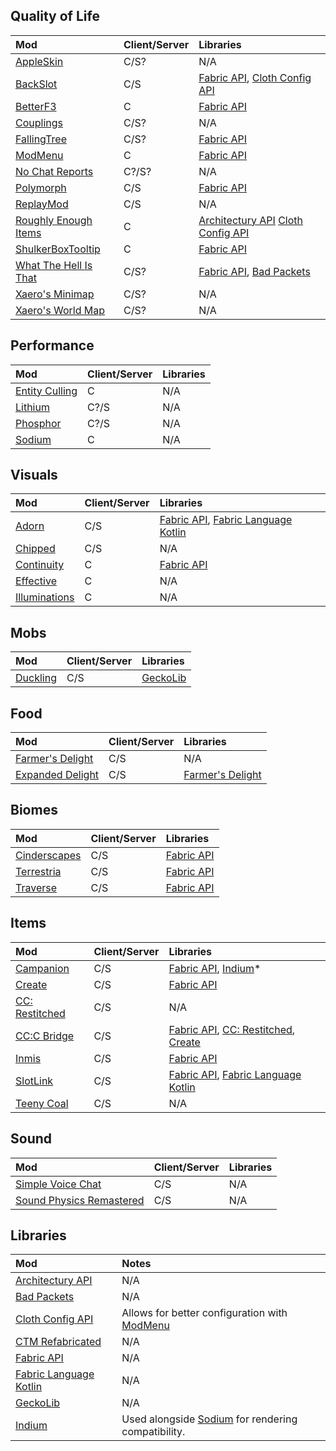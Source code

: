 ## Quality of Life

| Mod                     | Client/Server | Libraries                             |
| :---------------------- | :------------ | :------------------------------------ |
| [AppleSkin]             | C/S?          | N/A                                   |
| [BackSlot]              | C/S           | [Fabric API], [Cloth Config API]      |
| [BetterF3]              | C             | [Fabric API]                          |
| [Couplings]             | C/S?          | N/A                                   |
| [FallingTree]           | C/S?          | [Fabric API]                          |
| [ModMenu]               | C             | [Fabric API]                          |
| [No Chat Reports]       | C?/S?         | N/A                                   |
| [Polymorph]             | C/S           | [Fabric API]                          |
| [ReplayMod]             | C/S           | N/A                                   |
| [Roughly Enough Items]  | C             | [Architectury API] [Cloth Config API] |
| [ShulkerBoxTooltip]     | C             | [Fabric API]                          |
| [What The Hell Is That] | C/S?          | [Fabric API], [Bad Packets]           |
| [Xaero's Minimap]       | C/S?          | N/A                                   |
| [Xaero's World Map]     | C/S?          | N/A                                   |

## Performance

| Mod              | Client/Server | Libraries |
| :--------------- | :------------ | :-------- |
| [Entity Culling] | C             | N/A       |
| [Lithium]        | C?/S          | N/A       |
| [Phosphor]       | C?/S          | N/A       |
| [Sodium]         | C             | N/A       |

## Visuals

| Mod             | Client/Server | Libraries                              |
| :-------------- | :------------ | :------------------------------------- |
| [Adorn]         | C/S           | [Fabric API], [Fabric Language Kotlin] |
| [Chipped]       | C/S           | N/A                                    |
| [Continuity]    | C             | [Fabric API]                           |
| [Effective]     | C             | N/A                                    |
| [Illuminations] | C             | N/A                                    |

## Mobs

| Mod        | Client/Server | Libraries  |
| :--------- | :------------ | :--------- |
| [Duckling] | C/S           | [GeckoLib] |

## Food

| Mod                | Client/Server | Libraries          |
| :----------------- | :------------ | :----------------- |
| [Farmer's Delight] | C/S           | N/A                |
| [Expanded Delight] | C/S           | [Farmer's Delight] |

## Biomes

| Mod            | Client/Server | Libraries    |
| :------------- | :------------ | :----------- |
| [Cinderscapes] | C/S           | [Fabric API] |
| [Terrestria]   | C/S           | [Fabric API] |
| [Traverse]     | C/S           | [Fabric API] |

## Items

| Mod                | Client/Server | Libraries                                |
| :----------------- | :------------ | :--------------------------------------- |
| [Campanion]        | C/S           | [Fabric API], [Indium]*                  |
| [Create]           | C/S           | [Fabric API]                             |
| [CC: Restitched]   | C/S           | N/A                                      |
| [CC:C Bridge]      | C/S           | [Fabric API], [CC: Restitched], [Create] |
| [Inmis]            | C/S           | [Fabric API]                             |
| [SlotLink]         | C/S           | [Fabric API], [Fabric Language Kotlin]   |
| [Teeny Coal]       | C/S           | N/A                                      |

## Sound

| Mod                        | Client/Server | Libraries |
| :------------------------- | :------------ | :-------- |
| [Simple Voice Chat]        | C/S           | N/A       |
| [Sound Physics Remastered] | C/S           | N/A       |

## Libraries

| Mod                      | Notes                                                |
| :----------------------- | :--------------------------------------------------- |
| [Architectury API]       | N/A                                                  |
| [Bad Packets]            | N/A                                                  |
| [Cloth Config API]       | Allows for better configuration with [ModMenu]       |
| [CTM Refabricated]       | N/A                                                  |
| [Fabric API]             | N/A                                                  |
| [Fabric Language Kotlin] | N/A                                                  |
| [GeckoLib]               | N/A                                                  |
| [Indium]                 | Used alongside [Sodium] for rendering compatibility. |

<!-- QUALITY OF LIFE -->

[AppleSkin]: https://www.curseforge.com/minecraft/mc-mods/appleskin
[BackSlot]: https://www.curseforge.com/minecraft/mc-mods/backslot
[BetterF3]: https://www.curseforge.com/minecraft/mc-mods/betterf3
[Couplings]: https://www.curseforge.com/minecraft/mc-mods/couplings
[FallingTree]: https://www.curseforge.com/minecraft/mc-mods/falling-tree
[ModMenu]: https://www.curseforge.com/minecraft/mc-mods/modmenu
[No Chat Reports]: https://www.curseforge.com/minecraft/mc-mods/no-chat-reports
[Polymorph]: https://www.curseforge.com/minecraft/mc-mods/polymorph-fabric
[ReplayMod]: https://www.replaymod.com/
[Roughly Enough Items]: https://www.curseforge.com/minecraft/mc-mods/roughly-enough-items
[ShulkerBoxTooltip]: https://www.curseforge.com/minecraft/mc-mods/shulkerboxtooltip
[What The Hell Is That]: https://www.curseforge.com/minecraft/mc-mods/wthit
[Xaero's Minimap]: https://www.curseforge.com/minecraft/mc-mods/xaeros-minimap
[Xaero's World Map]: https://www.curseforge.com/minecraft/mc-mods/xaeros-world-map

<!-- PERFORMANCE -->

[Entity Culling]: https://www.curseforge.com/minecraft/mc-mods/entityculling
[Lithium]: https://www.curseforge.com/minecraft/mc-mods/lithium
[Phosphor]: https://www.curseforge.com/minecraft/mc-mods/phosphor
[Sodium]: https://www.curseforge.com/minecraft/mc-mods/sodium

<!-- VISUALS -->

[Adorn]: https://www.curseforge.com/minecraft/mc-mods/adorn
[Chipped]: https://www.curseforge.com/minecraft/mc-mods/chipped
[Continuity]: https://www.curseforge.com/minecraft/mc-mods/continuity
[Effective]: https://www.curseforge.com/minecraft/mc-mods/effective
[Illuminations]: https://www.curseforge.com/minecraft/mc-mods/illuminations

<!-- MOBS -->

[Duckling]: https://www.curseforge.com/minecraft/mc-mods/duckling

<!-- FOOD -->

[Farmer's Delight]: https://www.curseforge.com/minecraft/mc-mods/farmers-delight-fabric
[Expanded Delight]: https://www.curseforge.com/minecraft/mc-mods/expanded-delight

<!-- BIOMES -->

[Cinderscapes]: https://www.curseforge.com/minecraft/mc-mods/cinderscapes
[Terrestria]: https://www.curseforge.com/minecraft/mc-mods/terrestria
[Traverse]: https://www.curseforge.com/minecraft/mc-mods/traverse

<!-- ITEMS -->

[Campanion]: https://www.curseforge.com/minecraft/mc-mods/campanion
[Create]: https://www.curseforge.com/minecraft/mc-mods/create-fabric
[CC: Restitched]: https://www.curseforge.com/minecraft/mc-mods/cc-restitched
[CC:C Bridge]: https://www.curseforge.com/minecraft/mc-mods/cccbridge
[Inmis]: https://www.curseforge.com/minecraft/mc-mods/inmis
[SlotLink]: https://www.curseforge.com/minecraft/mc-mods/slotlink
[Teeny Coal]: https://www.curseforge.com/minecraft/mc-mods/teenycoal

<!-- SOUND -->

[Simple Voice Chat]: https://www.curseforge.com/minecraft/mc-mods/simple-voice-chat
[Sound Physics Remastered]: https://www.curseforge.com/minecraft/mc-mods/sound-physics-remastered

<!-- LIBRARIES -->

[Architectury API]: https://www.curseforge.com/minecraft/mc-mods/architectury-api
[Bad Packets]: https://www.curseforge.com/minecraft/mc-mods/badpackets
[Cloth Config API]: https://www.curseforge.com/minecraft/mc-mods/cloth-config
[CTM Refabricated]: https://www.curseforge.com/minecraft/mc-mods/ctm-refabricated
[Fabric API]: https://www.curseforge.com/minecraft/mc-mods/fabric-api
[Fabric Language Kotlin]: https://www.curseforge.com/minecraft/mc-mods/fabric-language-kotlin
[GeckoLib]: https://www.curseforge.com/minecraft/mc-mods/geckolib
[Indium]: https://www.curseforge.com/minecraft/mc-mods/indium
